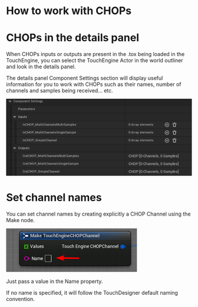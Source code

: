 # How to work with CHOPs

<!-- TODO: Document the following points

- *Can now set specific named channels.*
- *Can merge channels together.*
- *Can quickly pass from CHOP Channel to String or CHOP Channel to array.*
- *More freedom on developments patterns. Can optimize based on context.* -->

# CHOPs in the details panel

When CHOPs inputs or outputs are present in the .tox being loaded in the TouchEngine, you can select the TouchEngine Actor in the world outliner and look in the details panel.

The details panel Component Settings section will display useful information for you to work with CHOPs such as their names, number of channels and samples being received… etc.

![../assets/how-tos-CHOPs/chop_input_channels_data.png?raw=true](../assets/how-tos-CHOPs/chop_input_channels_data.png?raw=true)

# Set channel names

You can set channel names by creating explicitly a CHOP Channel using the Make node.

![../assets/how-tos-CHOPs/chops_channel_named.png?raw=true](../assets/how-tos-CHOPs/chops_channel_named.png?raw=true)

Just pass a value in the Name property.

If no name is specified, it will follow the TouchDesigner default naming convention.